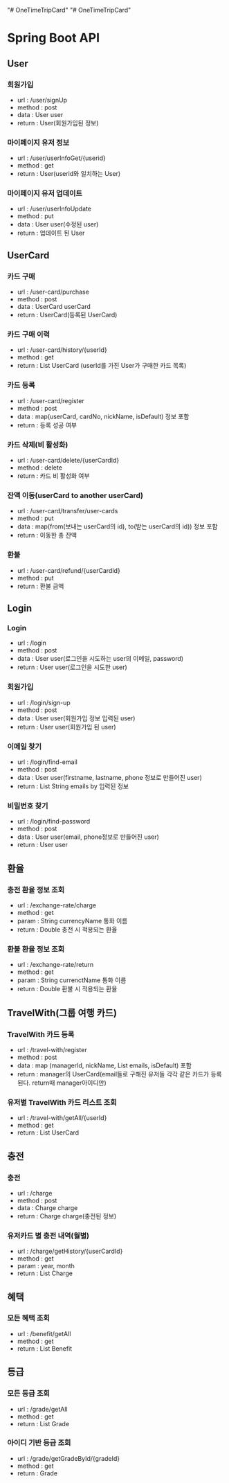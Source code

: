 "# OneTimeTripCard" 
"# OneTimeTripCard" 

# Spring Boot API

## User
### 회원가입
* url : /user/signUp
* method : post
* data : User user
* return : User(회원가입된 정보)

### 마이페이지 유저 정보
* url : /user/userInfoGet/{userid}
* method : get
* return : User(userid와 일치하는 User)

### 마이페이지 유저 업데이트
* url : /user/userInfoUpdate
* method : put
* data : User user(수정된 user)
* return : 업데이트 된 User

## UserCard
### 카드 구매
* url : /user-card/purchase
* method : post
* data : UserCard userCard
* return : UserCard(등록된 UserCard)

### 카드 구매 이력
* url : /user-card/history/{userId}
* method : get
* return : List UserCard (userId를 가진 User가 구매한 카드 목록)
  
### 카드 등록
* url : /user-card/register
* method : post
* data : map(userCard, cardNo, nickName, isDefault) 정보 포함
* return : 등록 성공 여부

### 카드 삭제(비 활성화)
* url : /user-card/delete/{userCardId}
* method : delete
* return : 카드 비 활성화 여부

### 잔액 이동(userCard to another userCard)
* url : /user-card/transfer/user-cards
* method : put
* data : map(from(보내는 userCard의 id), to(받는 userCard의 id)) 정보 포함
* return : 이동한 총 잔액

### 환불
* url : /user-card/refund/{userCardId}
* method : put
* return : 환불 금액

## Login
### Login
* url : /login
* method : post
* data : User user(로그인을 시도하는 user의 이메일, password)
* return : User user(로그인을 시도한 user)

### 회원가입
* url : /login/sign-up
* method : post
* data : User user(회원가입 정보 입력된 user)
* return : User user(회원가입 된 user)

### 이메일 찾기
* url : /login/find-email
* method : post
* data : User user(firstname, lastname, phone 정보로 만들어진 user)
* return : List String emails by 입력된 정보

### 비밀번호 찾기
* url : /login/find-password
* method : post
* data : User user(email, phone정보로 만들어진 user)
* return : User user

## 환율
### 충전 환율 정보 조회
* url : /exchange-rate/charge
* method : get
* param : String currencyName 통화 이름
* return : Double 충전 시 적용되는 환율

### 환불 환율 정보 조회
* url : /exchange-rate/return
* method : get  
* param : String currenctName 통화 이름  
* return : Double 환불 시 적용되는 환율  

## TravelWith(그룹 여행 카드)
### TravelWith 카드 등록
* url : /travel-with/register  
* method : post  
* data : map (managerId, nickName, List emails, isDefault) 포함  
* return : manager의 UserCard(email들로 구해진 유저들 각각 같은 카드가 등록 된다. return때 manager아이디만)  

### 유저별 TravelWith 카드 리스트 조회
* url : /travel-with/getAll/{userId}  
* method : get  
* return : List UserCard  

## 충전
### 충전
* url : /charge  
* method : post  
* data : Charge charge  
* return : Charge charge(충전된 정보)  

### 유저카드 별 충전 내역(월별)
* url : /charge/getHistory/{userCardId}  
* method : get  
* param : year, month  
* return : List Charge  

## 혜택
### 모든 혜택 조회
* url : /benefit/getAll  
* method : get  
* return : List Benefit  

## 등급
### 모든 등급 조회
* url : /grade/getAll  
* method : get  
* return : List Grade  

### 아이디 기반 등급 조회
* url : /grade/getGradeById/{gradeId}
* method : get
* return : Grade
